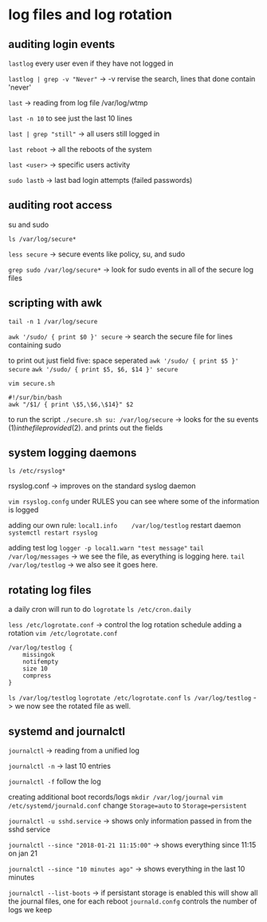 # log files and log rotation

## auditing login events
`lastlog` every user even if they have not logged in

`lastlog | grep -v "Never"` -> -v rervise the search, lines that done contain 'never'

`last` -> reading from log file /var/log/wtmp

`last -n 10` to see just the last 10 lines

`last | grep "still"` -> all users still logged in

`last reboot` -> all the reboots of the system

`last <user>` -> specific users activity

`sudo lastb` -> last bad login attempts (failed passwords)

## auditing root access
su and sudo

`ls /var/log/secure*`

`less secure` -> secure events like policy, su, and sudo

`grep sudo /var/log/secure*` -> look for sudo events in all of the secure log files

## scripting with awk
`tail -n 1 /var/log/secure`

`awk '/sudo/ { print $0 }' secure` -> search the secure file for lines containing sudo

to print out just field five: space seperated
`awk '/sudo/ { print $5 }' secure`
`awk '/sudo/ { print $5, $6, $14 }' secure`

`vim secure.sh`
```
#!/sur/bin/bash
awk "/$1/ { print \$5,\$6,\$14}" $2
```
to run the script
`./secure.sh su: /var/log/secure` -> looks for the su events ($1) in the file provided ($2). and prints out the fields 

## system logging daemons

`ls /etc/rsyslog*`

rsyslog.conf -> improves on the standard syslog daemon

`vim rsyslog.confg`
under RULES you can see where some of the information is logged

adding our own rule:
`local1.info    /var/log/testlog`
restart daemon `systemctl restart rsyslog`

adding test log
`logger -p local1.warn "test message"`
`tail /var/log/messages` -> we see the file, as everything is logging here.
`tail /var/log/testlog` -> we also see it goes here. 

## rotating log files
a daily cron will run to do `logrotate`
`ls /etc/cron.daily`

`less /etc/logrotate.conf` -> control the log rotation schedule
adding a rotation
`vim /etc/logrotate.conf`
```
/var/log/testlog {
    missingok
    notifempty
    size 10
    compress
}
```

`ls /var/log/testlog`
`logrotate /etc/logrotate.conf`
`ls /var/log/testlog` -> we now see the rotated file as well.

## systemd and journalctl
`journalctl` -> reading from a unified log

`journalctl -n` -> last 10 entries

`journalctl -f` follow the log

creating additional boot records/logs
`mkdir /var/log/journal`
`vim /etc/systemd/journald.conf`
change `Storage=auto` to `Storage=persistent`

`journalctl -u sshd.service` -> shows only information passed in from the sshd service

`journalctl --since "2018-01-21 11:15:00"` -> shows everything since 11:15 on jan 21

`journalctl --since "10 minutes ago"` -> shows everything in the last 10 minutes

`journalctl --list-boots` -> if persistant storage is enabled this will show all the journal files, one for each reboot
`journald.confg` controls the number of logs we keep

